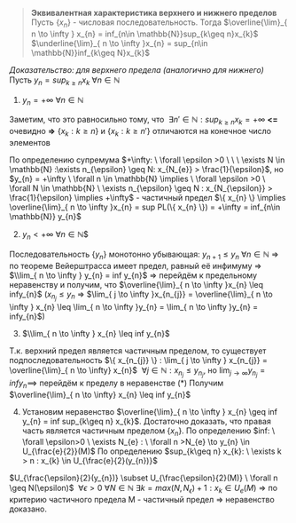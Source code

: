 >**Эквивалентная характеристика верхнего и нижнего пределов**
>Пусть $\{ x_{n} \}$ - числовая последовательность. Тогда
>$\overline{\lim}_{ n \to \infty } x_{n} = inf_{n\in \mathbb{N}}sup_{k\geq n}x_{k}$
>$\underline{\lim}_{ n \to \infty }x_{n} = sup_{n\in \mathbb{N}}inf_{k\geq N}x_{k}$

*Доказательство: для верхнего предела (аналогично для нижнего)*
Пусть $y_{n} = sup_{k\geq n}x_{k}\ \forall n \in \mathbb{N}$

1. $y_{n} = +\infty \ \forall n \in \mathbb{N}$

Заметим, что это равносильно тому, что $\ \exists n' \in \mathbb{N}: sup_{k\geq n} x_{k} = +\infty$
**<=** очевидно
**=>** $\{x_{k}: k\geq n\}$ и $\{ x_{k}: k\geq n' \}$  отличаются на конечное число элементов

По определению супремума $+\infty: \ \forall \epsilon >0 \ \ \ \exists N \in \mathbb{N} :\exists n_{\epsilon} \geq N: x_{N_{e}} > \frac{1}{\epsilon}$, но $y_{n} = +\infty \ \forall n \in \mathbb{N} \implies \ \forall \epsilon >0 \ \forall  N \in \mathbb{N} \ \exists n_{\epsilon} \geq N : x_{N_{\epsilon}} > \frac{1}{\epsilon} \implies +\infty$ - частичный предел $\{ x_{n} \} \implies \overline{\lim}_{ n \to \infty }x_{n} = sup PL(\{ x_{n} \}) = +\infty = inf_{n\in \mathbb{N}} y_{n}$

2. $y_{n} < +\infty \ \forall n \in \mathbb{N}$$

Последовательность $\{ y_{n} \}$ монотонно убывающая: $y_{n+1} \leq y_{n} \ \forall n \in \mathbb{N}$
=> по теореме Вейерштрасса имеет предел, равный её инфимуму => $\\lim_{ n \to \infty } y_{n} = inf y_{n}$ => перейдём к предельному неравенству и получим, что $\overline{\lim}_{ n \to \infty }x_{n} \leq infy_{n}$ ($x_{n_{j}} \leq y_{n_{}}$ => $\lim_{ j \to \infty }x_{n_{j}} = \overline{\lim}_{ n \to \infty } x_{n} \leq \lim_{ n \to \infty }y_{n} = \lim_{ n \to \infty }y_{n} = infy_{n}$)

3. $\\lim_{ n \to \infty } x_{n} \leq inf y_{n}$

Т.к. верхний предел является частичным пределом, то существует подпоследовательность $\{ x_{n_{j}} \} : \lim_{ j \to \infty } x_{n_{j}} = \overline{\lim}_{ n \to \infty} x_{n}$
$\ \forall j \in \mathbb{N} : x_{n_{j}} \leq y_{n_{j}}$, но $\lim_{ j \to \infty } y_{n_{j}} = inf y_{n} \implies$ перейдём к пределу в неравенстве (\*)
Получим $\overline{\lim}_{ n \to \infty} x_{n} \leq inf y_{n}$

4. Установим неравенство $\overline{\lim}_{ n \to \infty } x_{n} \geq inf y_{n} = inf sup_{k\geq n} x_{k}$. Достаточно доказать, что правая часть является частичным пределом $\{ x_{n} \}$.
По определению $inf: \ \forall \epsilon>0 \ \exists N_{e} : \ \forall n >N_{e} \to y_{n} \in U_{\frac{e}{2}}(M)$
По определению $sup_{k\geq n} x_{k}: \ \exists k > n : x_{k} \in U_{\frac{e}{2}(y_{n})}$

$U_{\frac{\epsilon}{2}(y_{n})} \subset U_{\frac{\epsilon}{2}(M)} \ \forall n \geq N(\epsilon)$ 
$\ \forall \epsilon > 0 \ \forall N \in \mathbb{N} \ \exists k = max(N, N_{\epsilon}) + 1 : x_{k} \in U_{e}(M)$ => по критерию частичного предела M - частичный предел => неравенство доказано.

